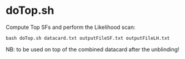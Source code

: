doTop.sh
==============

Compute Top SFs and perform the Likelihood scan:
  
    bash doTop.sh datacard.txt outputFileSF.txt outputFileLH.txt
  
NB: to be used on top of the combined datacard after the unblinding!
